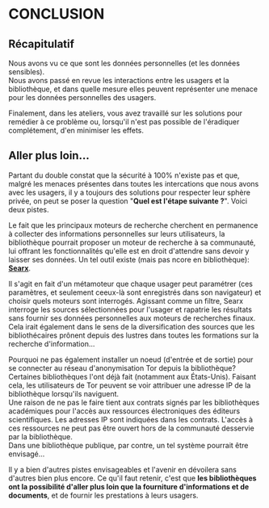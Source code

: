 # CONCLUSION

## Récapitulatif

Nous avons vu ce que sont les données personnelles (et les données sensibles).   
Nous avons passé en revue les interactions entre les usagers et la bibliothèque, et dans quelle mesure elles peuvent représenter une menace pour les données personnelles des usagers.

Finalement, dans les ateliers, vous avez travaillé sur les solutions pour remédier à ce problème ou, lorsqu'il n'est pas possible de l'éradiquer complétement, d'en minimiser les effets.


## Aller plus loin...

Partant du double constat que la sécurité à 100% n'existe pas et que, malgré les menaces présentes dans toutes les intercations que nous avons avec les usagers, il y a toujours des solutions pour respecter leur sphère privée, on peut se poser la question "**Quel est l'étape suivante ?**". Voici deux pistes.

Le fait que les principaux moteurs de recherche cherchent en permanence à collecter des informations personnelles sur leurs utilisateurs, la bibliothèque pourrait proposer un moteur de recherche à sa communauté, lui offrant les fonctionnalités qu'elle est en droit d'attendre sans devoir y laisser ses données. Un tel outil existe (mais pas ncore en bibliothèque): **[Searx](https://asciimoo.github.io/searx/)**.

Il s'agit en fait d'un métamoteur que chaque usager peut paramétrer (ces paramètres, et seulement ceeux-là sont enregistrés dans son navigateur) et choisir quels moteurs sont interrogés. Agissant comme un filtre, Searx interroge les sources sélectionnées pour l'usager et rapatrie les résultats sans fournir ses données personnelles aux moteurs de recherches finaux. Cela irait également dans le sens de la diversification des sources que les bibliothécaires prônent depuis des lustres dans toutes les formations sur la recherche d'information...

Pourquoi ne pas également installer un noeud (d'entrée et de sortie) pour se connecter au  réseau d'anonymisation Tor depuis la bibliothèque? Certaines bibliothèques l'ont déjà fait (notamment aux États-Unis). Faisant cela, les utilisateurs de Tor peuvent se voir attribuer une adresse IP de la bibliothèque lorsqu'ils naviguent.   
Une raison de ne pas le faire tient aux contrats signés par les bibliothèques académiques pour l'accès aux ressources électroniques des éditeurs scientifiques. Les adresses IP sont indiquées dans les contrats. L'accès à ces ressources ne peut pas être ouvert hors de la communauté desservie par la bibliothèque.   
Dans une bibliothèque publique, par contre, un tel système pourrait être envisagé...

Il y a bien d'autres pistes envisageables et l'avenir en dévoilera sans d'autres bien plus encore. Ce qu'il faut retenir, c'est que **les bibliothèques ont la possibilité d'aller plus loin que la fourniture d'informations et de documents**, et de fournir les prestations à leurs usagers.
